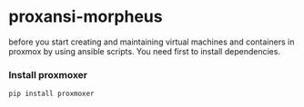 # proxansi-morpheus
before you start creating and maintaining virtual machines and containers in proxmox by using ansible scripts. You need first to install dependencies.


### Install proxmoxer
```
pip install proxmoxer
```
